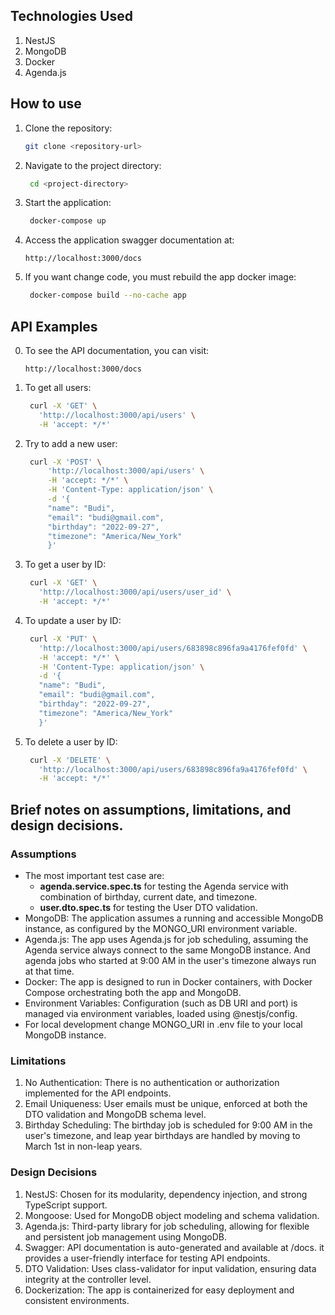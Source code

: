 ## Technologies Used
1. NestJS
2. MongoDB
3. Docker
4. Agenda.js


## How to use
1. Clone the repository:
   ```bash
   git clone <repository-url>
   ```
2. Navigate to the project directory:
   ```bash
    cd <project-directory>
   ```
3. Start the application:
   ```bash
    docker-compose up
   ```
4. Access the application swagger documentation at:
   ```
   http://localhost:3000/docs
   ```
5. If you want change code, you must rebuild the app docker image:
   ```bash
    docker-compose build --no-cache app
   ```

## API Examples
0. To see the API documentation, you can visit:
   ```
   http://localhost:3000/docs
   ```
1. To get all users:
   ```bash
    curl -X 'GET' \
      'http://localhost:3000/api/users' \
      -H 'accept: */*'
   ```
2. Try to add a new user:
   ```bash
    curl -X 'POST' \
        'http://localhost:3000/api/users' \
        -H 'accept: */*' \
        -H 'Content-Type: application/json' \
        -d '{
        "name": "Budi",
        "email": "budi@gmail.com",
        "birthday": "2022-09-27",
        "timezone": "America/New_York"
        }'
   ```
3. To get a user by ID:
   ```bash
    curl -X 'GET' \
      'http://localhost:3000/api/users/user_id' \
      -H 'accept: */*'
   ```
4. To update a user by ID:
   ```bash
    curl -X 'PUT' \
      'http://localhost:3000/api/users/683898c896fa9a4176fef0fd' \
      -H 'accept: */*' \
      -H 'Content-Type: application/json' \
      -d '{
      "name": "Budi",
      "email": "budi@gmail.com",
      "birthday": "2022-09-27",
      "timezone": "America/New_York"
      }'
   ```
5. To delete a user by ID:
   ```bash
    curl -X 'DELETE' \
      'http://localhost:3000/api/users/683898c896fa9a4176fef0fd' \
      -H 'accept: */*'
   ```

## Brief notes on assumptions, limitations, and design decisions.
### Assumptions
- The most important test case are:
  - **agenda.service.spec.ts** for testing the Agenda service with combination of birthday, current date, and timezone.
  - **user.dto.spec.ts** for testing the User DTO validation.
- MongoDB: The application assumes a running and accessible MongoDB instance, as configured by the MONGO_URI environment variable.
- Agenda.js: The app uses Agenda.js for job scheduling, assuming the Agenda service always connect to the same MongoDB instance. And agenda jobs who started at 9:00 AM in the user's timezone always run at that time.
- Docker: The app is designed to run in Docker containers, with Docker Compose orchestrating both the app and MongoDB.
- Environment Variables: Configuration (such as DB URI and port) is managed via environment variables, loaded using @nestjs/config.
- For local development change MONGO_URI in .env file to your local MongoDB instance.

### Limitations
1. No Authentication: There is no authentication or authorization implemented for the API endpoints.
2. Email Uniqueness: User emails must be unique, enforced at both the DTO validation and MongoDB schema level.
3. Birthday Scheduling: The birthday job is scheduled for 9:00 AM in the user's timezone, and leap year birthdays are handled by moving to March 1st in non-leap years.

### Design Decisions
1. NestJS: Chosen for its modularity, dependency injection, and strong TypeScript support.
2. Mongoose: Used for MongoDB object modeling and schema validation.
3. Agenda.js: Third-party library for job scheduling, allowing for flexible and persistent job management using MongoDB.
4. Swagger: API documentation is auto-generated and available at /docs. it provides a user-friendly interface for testing API endpoints.
5. DTO Validation: Uses class-validator for input validation, ensuring data integrity at the controller level.
6. Dockerization: The app is containerized for easy deployment and consistent environments.